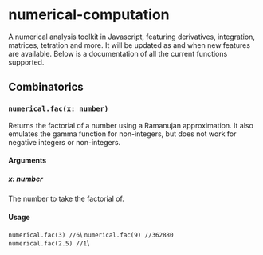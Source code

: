 # numerical-computation
A numerical analysis toolkit in Javascript, featuring derivatives, integration, matrices, tetration and more. It will be updated as and when new features are available. Below is a documentation of all the current functions supported.

## Combinatorics
### `numerical.fac(x: number)`
Returns the factorial of a number using a Ramanujan approximation. It also emulates the gamma function for non-integers, but does not work for negative integers or non-integers.
#### Arguments
##### x: number
The number to take the factorial of.
#### Usage
`numerical.fac(3) //6`\ 
`numerical.fac(9) //362880`\
`numerical.fac(2.5) //1`\